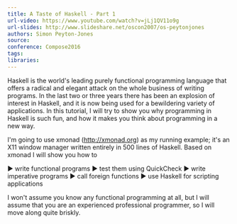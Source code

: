 ```yaml
---
title: A Taste of Haskell - Part 1
url-video: https://www.youtube.com/watch?v=jLj1QV11o9g
url-slides: http://www.slideshare.net/oscon2007/os-peytonjones
authors: Simon Peyton-Jones
source: 
conference: Compose2016
tags: 
libraries: 
---
```


Haskell is the world's leading purely functional programming language that offers a radical and elegant attack on the whole business of writing programs. In the last two or three years there has been an explosion of interest in Haskell, and it is now being used for a bewildering variety of applications.
In this tutorial, I will try to show you why programming in Haskell is such fun, and how it makes you think about programming in a new way.

I'm going to use xmonad (http://xmonad.org) as my running example; it's an X11 window manager written entirely in 500 lines of Haskell. Based on xmonad I will show you how to 

► write functional programs 
► test them using QuickCheck 
► write imperative programs 
► call foreign functions 
► use Haskell for scripting applications 

I won't assume you know any functional programming at all, but I will assume that you are an experienced professional programmer, so I will move along quite briskly.